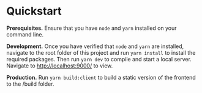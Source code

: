 # Quickstart

**Prerequisites.** Ensure that you have `node` and `yarn` installed on your
command line.

**Development.** Once you have verified that `node` and `yarn` are installed,
navigate to the root folder of this project and run `yarn install` to install 
the required packages. Then run `yarn dev` to compile and start a local
server. Navigate to <http://localhost:9000/> to view.

**Production.** Run `yarn build:client` to build a static version of the 
frontend to the /build folder. 
